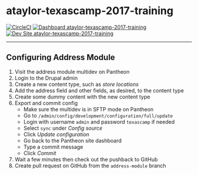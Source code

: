 # ataylor-texascamp-2017-training

[![CircleCI](https://circleci.com/gh/texascamp-2017-training/ataylor-texascamp-2017-training.svg?style=shield)](https://circleci.com/gh/texascamp-2017-training/ataylor-texascamp-2017-training)
[![Dashboard ataylor-texascamp-2017-training](https://img.shields.io/badge/dashboard-ataylor_texascamp_2017_training-yellow.svg)](https://dashboard.pantheon.io/sites/11ac4ab0-273e-4a0b-844a-76456e209cbf#dev/code)
[![Dev Site ataylor-texascamp-2017-training](https://img.shields.io/badge/site-ataylor_texascamp_2017_training-blue.svg)](http://dev-ataylor-texascamp-2017-training.pantheonsite.io/)

---

## Configuring Address Module
1) Visit the address module multidev on Pantheon
2) Login to the Drupal admin
3) Create a new content type, such as _store locations_
4) Add the address field and other fields, as desired, to the content type
5) Create some dummy content with the new content type
6) Export and commit config
    - Make sure the multidev is in SFTP mode on Pantheon
    - Go to `/admin/config/development/configuration/full/update`
    - Login with username `admin` and password `texascamp` if needed
    - Select `sync` under _Config source_
    - Click _Update configuration_
    - Go back to the Pantheon site dashboard
    - Type a commit message
    - Click _Commit_
7) Wait a few minutes then check out the pushback to GitHub
8) Create pull request on GitHub from the `address-module` branch
